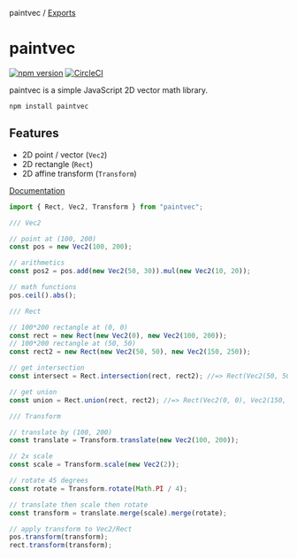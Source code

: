paintvec / [Exports](modules.md)

# paintvec

[![npm version](https://badge.fury.io/js/paintvec.svg)](https://badge.fury.io/js/paintvec)
[![CircleCI](https://circleci.com/gh/seanchas116/paintvec.svg?style=svg)](https://circleci.com/gh/seanchas116/paintvec)

paintvec is a simple JavaScript 2D vector math library.

```
npm install paintvec
```

## Features

- 2D point / vector (`Vec2`)
- 2D rectangle (`Rect`)
- 2D affine transform (`Transform`)

[Documentation](https://seanchas116.github.io/paintvec/)

```js
import { Rect, Vec2, Transform } from "paintvec";

/// Vec2

// point at (100, 200)
const pos = new Vec2(100, 200);

// arithmetics
const pos2 = pos.add(new Vec2(50, 30)).mul(new Vec2(10, 20));

// math functions
pos.ceil().abs();

/// Rect

// 100*200 rectangle at (0, 0)
const rect = new Rect(new Vec2(0), new Vec2(100, 200));
// 100*200 rectangle at (50, 50)
const rect2 = new Rect(new Vec2(50, 50), new Vec2(150, 250));

// get intersection
const intersect = Rect.intersection(rect, rect2); //=> Rect(Vec2(50, 50), Vec2(100, 200))

// get union
const union = Rect.union(rect, rect2); //=> Rect(Vec2(0, 0), Vec2(150, 250))

/// Transform

// translate by (100, 200)
const translate = Transform.translate(new Vec2(100, 200));

// 2x scale
const scale = Transform.scale(new Vec2(2));

// rotate 45 degrees
const rotate = Transform.rotate(Math.PI / 4);

// translate then scale then rotate
const transform = translate.merge(scale).merge(rotate);

// apply transform to Vec2/Rect
pos.transform(transform);
rect.transform(transform);
```
